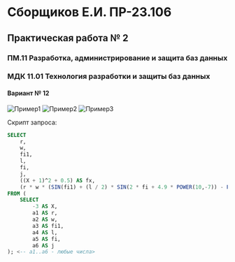 # Сборщиков Е.И. ПР-23.106 
## Практическая работа № 2
### ПМ.11 Разработка, администрирование и защита баз данных
### МДК 11.01 Технология разработки и защиты баз данных

#### Вариант № 12

<image src="primer1.png" alt="Пример1">
<image src="primer2.png" alt="Пример2">
<image src="primer3.png" alt="Пример3">

Скрипт запроса:
``` sql
SELECT
    r,
    w,
    fi1,
    l,
    fi,
    j,
    ((X + 1)^2 + 0.5) AS fx,
    (r * w * (SIN(fi1) + (l / 2) * SIN(2 * fi + 4.9 * POWER(10,-7)) - POWER(l,j) * COS(fi1))) AS y
FROM (
    SELECT
        -3 AS X,
        a1 AS r,
        a2 AS w,
        a3 AS fi1,
        a4 AS l,
        a5 AS fi,
        a6 AS j
); <-- a1..a6 - любые числа>
```
